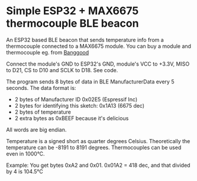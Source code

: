# Simple ESP32 + MAX6675 thermocouple BLE beacon

An ESP32 based BLE beacon that sends temperature info from a thermocouple connected to a
MAX6675 module. You can buy a module and thermocouple eg. from 
[Banggood](https://www.banggood.com/MAX6675-Sensor-Module-Thermocouple-Cable-1024-Celsius-High-Temperature-Available-p-1086406.html?p=6H24052869562201510Z)

Connect the module's GND to ESP32's GND, module's VCC to +3.3V, MISO to D21, CS to D10 and SCLK to D18. See code.

The program sends 8 bytes of data in BLE ManufacturerData every 5 seconds. The data format is:

- 2 bytes of Manufacturer ID 0x02E5 (Espressif Inc)
- 2 bytes for identifying this sketch: 0x1A13 (6675 dec)
- 2 bytes of temperature
- 2 extra bytes as 0xBEEF because it's delicious

All words are big endian.

Temperature is a signed short as quarter degrees Celsius. Theoretically the temperature can be -8191 to 8191
degrees. Thermocouples can be used even in 1000°C.

Example: You get bytes 0xA2 and 0x01. 0x01A2 = 418 dec, and that divided by 4 is 104.5°C




